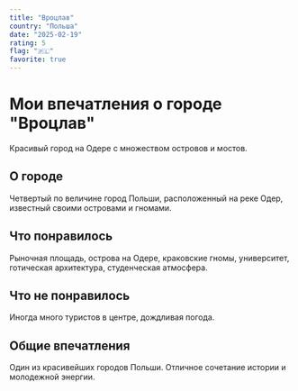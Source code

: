 ```yaml
---
title: "Вроцлав"
country: "Польша"
date: "2025-02-19"
rating: 5
flag: "🇵🇱"
favorite: true
---
```


# Мои впечатления о городе "Вроцлав"

Красивый город на Одере с множеством островов и мостов.

## О городе

Четвертый по величине город Польши, расположенный на реке Одер, известный своими островами и гномами.

## Что понравилось

Рыночная площадь, острова на Одере, краковские гномы, университет, готическая архитектура, студенческая атмосфера.

## Что не понравилось

Иногда много туристов в центре, дождливая погода.

## Общие впечатления

Один из красивейших городов Польши. Отличное сочетание истории и молодежной энергии.
